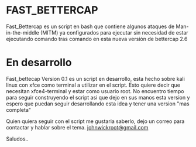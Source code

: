 # FAST_BETTERCAP
Fast_Bettercap es un script en bash que contiene algunos ataques de Man-in-the-middle  (MITM) ya configurados para ejecutar sin necesidad de estar ejecutando comando tras comando en esta nueva versión de bettercap 2.6

# En desarrollo
Fast_bettecap Version 0.1 es un script en desarrollo, esta hecho sobre kali linux con xfce como terminal a utilizar en el script.
Esto quiere decir que necesitan xfce4-terminal y estar como usuario root.
No encuentro tiempo para seguir construyendo el script asi que dejo en sus manos esta version y espero que puedan seguir desarrollando esta idea y tener una version "mas completa"

Quien quiera seguir con el script me gustaria saberlo, dejo un correo para contactar y hablar sobre el tema.
johnwickroot@gmail.com

Saludos..

